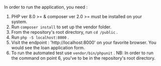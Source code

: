 In order to run the application, you need :
1. PHP ver 8.0 >= & composer ver 2.0 >= must be installed on your system.
2. Run `composer install` to set up the vendor folder.
3. From the repository's root directory, run `cd /public` .
4. Run `php -S localhost:8000` .
5. Visit the endpoint : 'http://localhost:8000' on your favorite browser. You would see the loan application form.
6. To run the automated test use `vendor/bin/phpunit` .
NB: In order to run the command on point 6, you've to be in the repository's root directory.